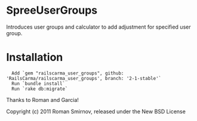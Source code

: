 SpreeUserGroups
===============

Introduces user groups and calculator to add adjustment for specified user group.


Installation
============

      Add `gem "railscarma_user_groups", github: 'RailsCarma/railscarma_user_groups', branch: '2-1-stable'`
      Run `bundle install`
      Run `rake db:migrate`

Thanks to Roman and Garcia!

Copyright (c) 2011 Roman Smirnov, released under the New BSD License

